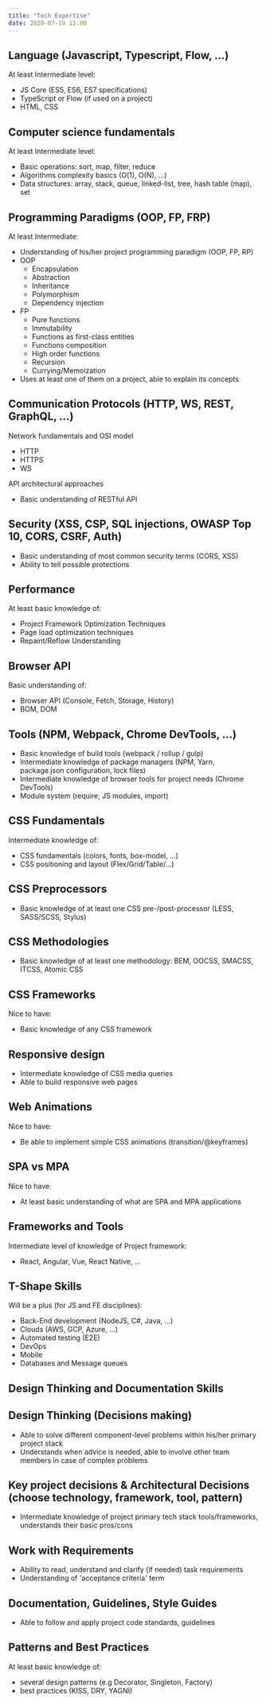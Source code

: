 ```yaml
---
title: "Tech Expertise"
date: 2020-07-19 12:00
---
```


## Language (Javascript, Typescript, Flow, ...)
At least Intermediate level:

* JS Core (ES5, ES6, ES7 specifications)
* TypeScript or Flow (if used on a project)
* HTML, CSS

## Computer science fundamentals
At least Intermediate level:

* Basic operations: sort, map, filter, reduce
* Algorithms complexity basics (O(1), O(N), ...)
* Data structures: array, stack, queue, linked-list, tree, hash table (map), set

## Programming Paradigms (OOP, FP, FRP)
At least Intermediate:

* Understanding of his/her project programming paradigm (OOP, FP, RP)
* OOP
    * Encapsulation
    * Abstraction
    * Inheritance
    * Polymorphism
    * Dependency injection
* FP
    * Pure functions
    * Immutability
    * Functions as first-class entities
    * Functions composition
    * High order functions
    * Recursion
    * Currying/Memoization
* Uses at least one of them on a project, able to explain its concepts

## Communication Protocols (HTTP, WS, REST, GraphQL, ...)
Network fundamentals and OSI model

* HTTP
* HTTPS
* WS

API architectural approaches

* Basic understanding of RESTful API

## Security (XSS, CSP, SQL injections, OWASP Top 10, CORS, CSRF, Auth)
* Basic understanding of most common security terms (CORS, XSS)
* Ability to tell possible protections

## Performance
At least basic knowledge of:

* Project Framework Optimization Techniques
* Page load optimization techniques
* Repaint/Reflow Understanding

## Browser API
Basic understanding of:

* Browser API (Console, Fetch, Storage, History)
* BOM, DOM

## Tools (NPM, Webpack, Chrome DevTools, ...)
* Basic knowledge of build tools (webpack / rollup / gulp)
* Intermediate knowledge of package managers (NPM, Yarn, package.json configuration, lock files)
* Intermediate knowledge of browser tools for project needs (Chrome DevTools)
* Module system (require, JS modules, import)

## CSS Fundamentals
Intermediate knowledge of:

* CSS fundamentals (colors, fonts, box-model, ...)
* CSS positioning and layout (Flex/Grid/Table/...)

## CSS Preprocessors
* Basic knowledge of at least one CSS pre-/post-processor (LESS, SASS/SCSS, Stylus)

## CSS Methodologies
* Basic knowledge of at least one methodology: BEM, OOCSS, SMACSS, ITCSS, Atomic CSS

## CSS Frameworks
Nice to have:

* Basic knowledge of any CSS framework

## Responsive design
* Intermediate knowledge of CSS media queries
* Able to build responsive web pages

## Web Animations
Nice to have:

* Be able to implement simple CSS animations (transition/@keyframes)

## SPA vs MPA
Nice to have:

* At least basic understanding of what are SPA and MPA applications

## Frameworks and Tools
Intermediate level of knowledge of Project framework:

* React, Angular, Vue, React Native, ...

## T-Shape Skills
Will be a plus (for JS and FE disciplines):

* Back-End development (NodeJS, C#, Java, ...)
* Clouds (AWS, GCP, Azure, ...)
* Automated testing (E2E)
* DevOps
* Mobile
* Databases and Message queues

## Design Thinking and Documentation Skills
## Design Thinking (Decisions making)
* Able to solve different component-level problems within his/her primary project stack
* Understands when advice is needed, able to involve other team members in case of complex problems

## Key project decisions & Architectural Decisions (choose technology, framework, tool, pattern)
* Intermediate knowledge of project primary tech stack tools/frameworks, understands their basic pros/cons

## Work with Requirements
* Ability to read, understand and clarify (if needed) task requirements
* Understanding of 'acceptance criteria' term

## Documentation, Guidelines, Style Guides
* Able to follow and apply project code standards, guidelines

## Patterns and Best Practices
At least basic knowledge of:

* several design patterns (e.g Decorator, Singleton, Factory)
* best practices (KISS, DRY, YAGNI)